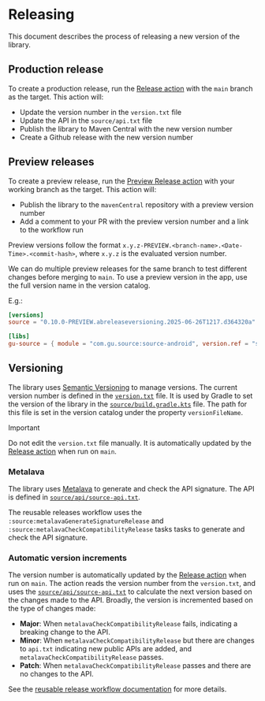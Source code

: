 # Releasing

This document describes the process of releasing a new version of the library.

## Production release

To create a production release, run the [Release action](../../../.github/workflows/release.yml)
with the `main` branch as the target. This action will:

- Update the version number in the `version.txt` file
- Update the API in the `source/api.txt` file
- Publish the library to Maven Central with the new version number
- Create a Github release with the new version number

## Preview releases

To create a preview release, run the [Preview Release action](../../../.github/workflows/preview-release.yml)
with your working branch as the target. This action will:

- Publish the library to the `mavenCentral` repository with a preview version number
- Add a comment to your PR with the preview version number and a link to the workflow run

Preview versions follow the format `x.y.z-PREVIEW.<branch-name>.<Date-Time>.<commit-hash>`, where 
`x.y.z` is the evaluated version number.

We can do multiple preview releases for the same branch to test different changes before merging to 
`main`. To use a preview version in the app, use the full version name in the version catalog.

E.g.:

```toml
[versions]
source = "0.10.0-PREVIEW.abreleaseversioning.2025-06-26T1217.d364320a"

[libs]
gu-source = { module = "com.gu.source:source-android", version.ref = "source" }
```

## Versioning

The library uses [Semantic Versioning](https://semver.org/) to manage versions. The current version
number is defined in the [`version.txt`](version.txt) file.  It is used by Gradle to set the version 
of the library in the [`source/build.gradle.kts`](source/build.gradle.kts) file. The path for this 
file is set in the version catalog under the property `versionFileName`.

> [!Important]
> Do not edit the `version.txt` file manually. It is automatically updated by the
> [Release action](../../../.github/workflows/release.yml) when run on `main`.

### Metalava

The library uses [Metalava](https://github.com/tylerbwong/metalava-gradle) to generate and check the
API signature. The API is defined in [`source/api/source-api.txt`](source/api/source-api.txt).

The reusable releases workflow uses the `:source:metalavaGenerateSignatureRelease` and 
`:source:metalavaCheckCompatibilityRelease` tasks tasks to generate and check the API signature.

### Automatic version increments

The version number is automatically updated by the [Release action](../../../.github/workflows/release.yml)
when run on `main`. The action reads the version number from the `version.txt`, and uses the 
[`source/api/source-api.txt`](source/api/source-api.txt) to calculate the next version based on the 
changes made to the API. Broadly, the version is incremented based on the type of changes made:

- **Major**: When `metalavaCheckCompatibilityRelease` fails, indicating a breaking change to the 
API.
- **Minor**: When `metalavaCheckCompatibilityRelease` but there are changes to `api.txt` indicating 
new public APIs are added, and `metalavaCheckCompatibilityRelease` passes.
- **Patch**: When `metalavaCheckCompatibilityRelease` passes and there are no changes to the API.

See the 
[reusable release workflow documentation](https://github.com/guardian/gha-gradle-library-release-workflow/)
for more details.